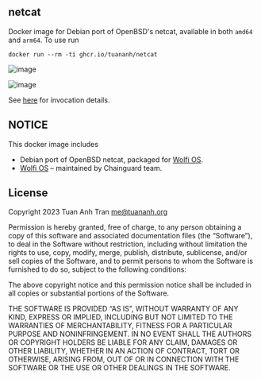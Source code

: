 netcat
------

Docker image for Debian port of OpenBSD's netcat, available in both `amd64` and `arm64`. To use run

```
docker run --rm -ti ghcr.io/tuananh/netcat
```

![image](https://user-images.githubusercontent.com/627278/219961252-d4c7e0e6-7a1e-4fbc-936e-07527f7cbd89.png)

![image](https://user-images.githubusercontent.com/627278/219961484-63ab9f69-3e83-487c-9d82-24ba8e7e7c7a.png)


See [here](https://manpages.debian.org/unstable/netcat-openbsd/nc.1.en.html) for invocation details.

## NOTICE

This docker image includes

- Debian port of OpenBSD netcat, packaged for [Wolfi OS](https://packages.debian.org/sid/netcat-openbsd).
- [Wolfi OS](https://packages.debian.org/sid/netcat-openbsd) – maintained by Chainguard team.

## License

Copyright 2023 Tuan Anh Tran <me@tuananh.org>

Permission is hereby granted, free of charge, to any person obtaining a copy of this software and associated documentation files (the “Software”), to deal in the Software without restriction, including without limitation the rights to use, copy, modify, merge, publish, distribute, sublicense, and/or sell copies of the Software, and to permit persons to whom the Software is furnished to do so, subject to the following conditions:

The above copyright notice and this permission notice shall be included in all copies or substantial portions of the Software.

THE SOFTWARE IS PROVIDED “AS IS”, WITHOUT WARRANTY OF ANY KIND, EXPRESS OR IMPLIED, INCLUDING BUT NOT LIMITED TO THE WARRANTIES OF MERCHANTABILITY, FITNESS FOR A PARTICULAR PURPOSE AND NONINFRINGEMENT. IN NO EVENT SHALL THE AUTHORS OR COPYRIGHT HOLDERS BE LIABLE FOR ANY CLAIM, DAMAGES OR OTHER LIABILITY, WHETHER IN AN ACTION OF CONTRACT, TORT OR OTHERWISE, ARISING FROM, OUT OF OR IN CONNECTION WITH THE SOFTWARE OR THE USE OR OTHER DEALINGS IN THE SOFTWARE.

